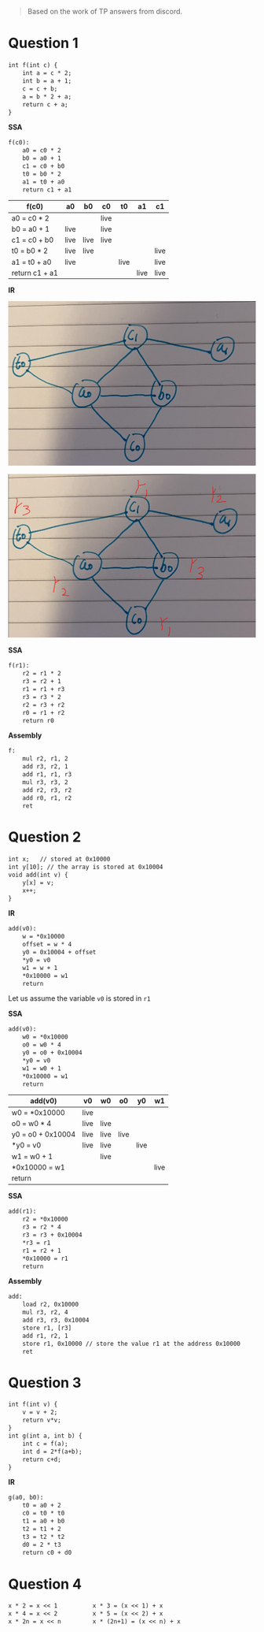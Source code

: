 > Based on the work of TP answers from discord.

# Question 1

```
int f(int c) {
    int a = c * 2;
    int b = a + 1;
    c = c + b;
    a = b * 2 + a;
    return c + a;
}
```

**SSA**

```
f(c0):
    a0 = c0 * 2
    b0 = a0 + 1
    c1 = c0 + b0
    t0 = b0 * 2
    a1 = t0 + a0
    return c1 + a1
```

| f(c0)          | a0   | b0   | c0   | t0   | a1   | c1   |
|----------------|------|------|------|------|------|------|
| a0 = c0 * 2    |      |      | live |      |      |      |
| b0 = a0 + 1    | live |      | live |      |      |      |
| c1 = c0 + b0   | live | live | live |      |      |      |
| t0 = b0 * 2    | live | live |      |      |      | live |
| a1 = t0 + a0   | live |      |      | live |      | live |
| return c1 + a1 |      |      |      |      | live | live |

**IR**

![IR](TP6/1.jpg)

![IR](TP6/2.png)

**SSA**

```
f(r1):
    r2 = r1 * 2
    r3 = r2 + 1
    r1 = r1 + r3
    r3 = r3 * 2
    r2 = r3 + r2
    r0 = r1 + r2
    return r0
```

**Assembly**

```
f:
    mul r2, r1, 2
    add r3, r2, 1
    add r1, r1, r3
    mul r3, r3, 2
    add r2, r3, r2
    add r0, r1, r2
    ret
```

# Question 2

```
int x;   // stored at 0x10000
int y[10]; // the array is stored at 0x10004
void add(int v) {
    y[x] = v;
    x++;
}
```

**IR**

```
add(v0):
	w = *0x10000
	offset = w * 4 
	y0 = 0x10004 + offset
	*y0 = v0
	w1 = w + 1
	*0x10000 = w1
	return
```

Let us assume the variable `v0` is stored in `r1`

**SSA**

```
add(v0):
	w0 = *0x10000
	o0 = w0 * 4
	y0 = o0 + 0x10004
	*y0 = v0
    w1 = w0 + 1
    *0x10000 = w1
    return
```

| add(v0)           | v0   | w0   | o0   | y0   | w1   |
|-------------------|------|------|------|------|------|
| w0 = *0x10000     | live |      |      |      |      |
| o0 = w0 * 4       | live | live |      |      |      |
| y0 = o0 + 0x10004 | live | live | live |      |      |
| *y0 = v0          | live | live |      | live |      |
| w1 = w0 + 1       |      | live |      |      |      |
| *0x10000 = w1     |      |      |      |      | live |
| return            |      |      |      |      |      |

**SSA**

```
add(r1):
   	r2 = *0x10000
	r3 = r2 * 4
	r3 = r3 + 0x10004
	*r3 = r1
    r1 = r2 + 1
    *0x10000 = r1
    return
```

**Assembly**

```
add:
    load r2, 0x10000
    mul r3, r2, 4
    add r3, r3, 0x10004
    store r1, [r3]
    add r1, r2, 1
    store r1, 0x10000 // store the value r1 at the address 0x10000
    ret
```

# Question 3

```
int f(int v) {
    v = v + 2;
    return v*v;
}
int g(int a, int b) {
    int c = f(a);
    int d = 2*f(a+b);
    return c+d;
}
```

**IR**

```
g(a0, b0):
    t0 = a0 + 2
    c0 = t0 * t0
    t1 = a0 + b0
    t2 = t1 + 2
    t3 = t2 * t2
    d0 = 2 * t3
    return c0 + d0
```

# Question 4

```
x * 2 = x << 1			x * 3 = (x << 1) + x
x * 4 = x << 2			x * 5 = (x << 2) + x
x * 2n = x << n			x * (2n+1) = (x << n) + x
```

    
